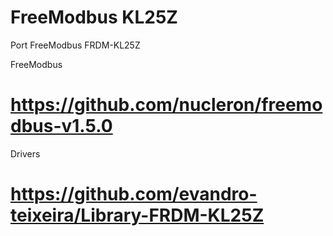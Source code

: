 # FreeModbus KL25Z
Port FreeModbus FRDM-KL25Z

FreeModbus
# https://github.com/nucleron/freemodbus-v1.5.0

Drivers
# https://github.com/evandro-teixeira/Library-FRDM-KL25Z

